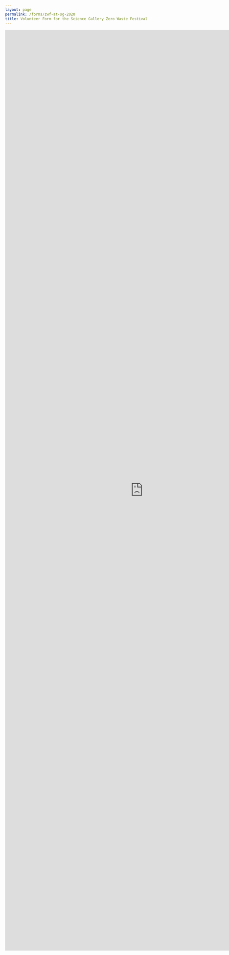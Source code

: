 ```yaml
---
layout: page
permalink: /forms/zwf-at-sg-2020
title: Volunteer Form for the Science Gallery Zero Waste Festival
---
```


<iframe src="https://docs.google.com/forms/d/e/1FAIpQLSdV52Jts53HTI-41N3AMzQG-8wUFVhxcXcOP8VJNGOMd0_dmg/viewform?embedded=true" width="900" height="3000" frameborder="0" marginheight="0" marginwidth="0">Loading…</iframe>

